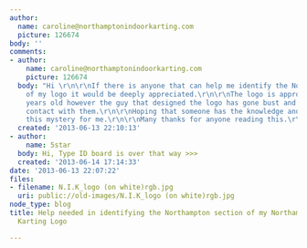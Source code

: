 ```yaml
---
author:
  name: caroline@northamptonindoorkarting.com
  picture: 126674
body: ''
comments:
- author:
    name: caroline@northamptonindoorkarting.com
    picture: 126674
  body: "Hi \r\n\r\nIf there is anyone that can help me identify the Northampton section
    of my logo it would be deeply appreciated.\r\n\r\nThe logo is approximately 3
    years old however the guy that designed the logo has gone bust and cant get in
    contact with them.\r\n\r\nHoping that someone has the knowledge and can solve
    this mystery for me.\r\n\r\nMany thanks for anyone reading this.\r\n\r\nThanks\r\n\r\nCaroline\r\n"
  created: '2013-06-13 22:10:13'
- author:
    name: 5star
  body: Hi, Type ID board is over that way >>>
  created: '2013-06-14 17:14:33'
date: '2013-06-13 22:07:22'
files:
- filename: N.I.K_logo (on white)rgb.jpg
  uri: public://old-images/N.I.K_logo (on white)rgb.jpg
node_type: blog
title: Help needed in identifying the Northampton section of my Northampton Indoor
  Karting Logo

---
```

